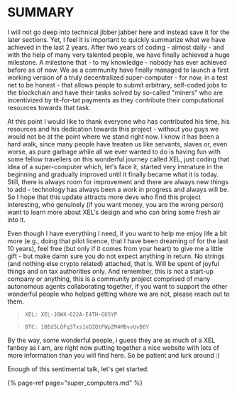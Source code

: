 # SUMMARY

I will not go deep into technical jibber jabber here and instead save it for the later sections. Yet, I feel it is important to quickly summarize what we have achieved in the last 2 years. After two years of coding - almost daily - and with the help of many very talented people, we have finally achieved a huge milestone. A milestone that - to my knowledge - nobody has ever achieved before as of now. We as a community have finally managed to launch a first working version of a truly decentralized super-computer - for now, in a test net to be honest - that allows people to submit arbitrary, self-coded jobs to the blockchain and have their tasks solved by so-called "miners" who are incentivized by tit-for-tat payments as they contribute their computational resources towards that task.

At this point I would like to thank everyone who has contributed his time, his resources and his dedication towards this project - without you guys we would not be at the point where we stand right now. I know it has been a hard walk, since many people have treaten us like servants, slaves or, even worse, as pure garbage while all we ever wanted to do is having fun with some fellow travellers on this wonderful journey called XEL, just coding that idea of a super-computer which, let's face it, started very immature in the beginning and gradually improved until it finally became what it is today. Still, there is always room for improvement and there are always new things to add - technology has always been a work in progress and always will be. So I hope that this update attracts more devs who find this project interesting, who genuinely \(if you want money, you are the wrong person\) want to learn more about XEL's design and who can bring some fresh air into it.

Even though I have everything I need, if you want to help me enjoy life a bit more \(e.g., doing that pilot licence, that I have been dreaming of for the last 10 years\), feel free \(but only if it comes from your heart\) to give me a little gift - but make damn sure you do not expect anything in return. No strings \(and nothing else crypto related\) attached, that is. Will be spent of joyful things and on tax authorities only. And remember, this is not a start-up company or anything, this is a community project comprised of many autonomous agents collaborating together, if you want to support the other wonderful people who helped getting where we are not, please reach out to them.

> `XEL: XEL-J8WX-622A-E4TH-GU5YP`

> `BTC: 18Ed5LQFq3Txs1oDZQtFWpZM4MBvvUvB6Y`

By the way, some wonderful people, i guess they are as much of a XEL fanboy as I am, are right now putting together a nice website with lots of more information than you will find here. So be patient and lurk around :\)

Enough of this sentimental talk, let's get started.

{% page-ref page="super\_computers.md" %}

>

